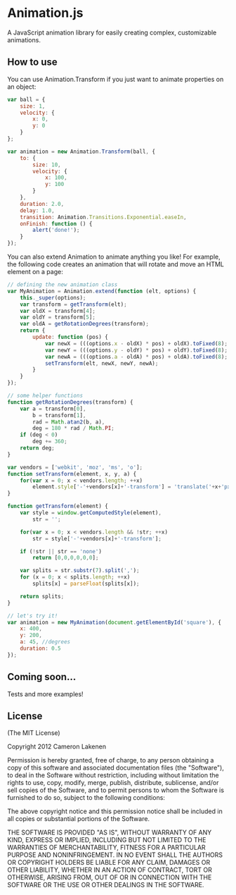 # Animation.js

A JavaScript animation library for easily creating complex, customizable animations.

## How to use

You can use Animation.Transform if you just want to animate properties on an object:
```js
var ball = {
	size: 1,
	velocity: {
		x: 0,
		y: 0
	}
};

var animation = new Animation.Transform(ball, {
	to: {
		size: 10,
		velocity: {
			x: 100,
			y: 100
		}
	},
	duration: 2.0,
	delay: 1.0,
	transition: Animation.Transitions.Exponential.easeIn,
	onFinish: function () {
		alert('done!');
	}
});
```

You can also extend Animation to animate anything you like! 
For example, the following code creates an animation that will rotate and move an HTML element on a page:
```js
// defining the new animation class
var MyAnimation = Animation.extend(function (elt, options) {
	this._super(options);
	var transform = getTransform(elt);
	var oldX = transform[4];
	var oldY = transform[5];
	var oldA = getRotationDegrees(transform);
	return {
		update: function (pos) {
			var newX = (((options.x - oldX) * pos) + oldX).toFixed(8);
			var newY = (((options.y - oldY) * pos) + oldY).toFixed(8);
			var newA = (((options.a - oldA) * pos) + oldA).toFixed(8);
			setTransform(elt, newX, newY, newA);
		}
	}
});

// some helper functions
function getRotationDegrees(transform) {
	var a = transform[0],
		b = transform[1],
		rad = Math.atan2(b, a),
		deg = 180 * rad / Math.PI;
	if (deg < 0) 
		deg += 360;
	return deg;
}

var vendors = ['webkit', 'moz', 'ms', 'o'];
function setTransform(element, x, y, a) {
	for(var x = 0; x < vendors.length; ++x)
		element.style['-'+vendors[x]+'-transform'] = 'translate('+x+'px, '+y+'px) rotate('+a+'deg)';
}

function getTransform(element) {
	var style = window.getComputedStyle(element),
		str = '';

	for(var x = 0; x < vendors.length && !str; ++x)
		str = style['-'+vendors[x]+'-transform'];

	if (!str || str == 'none')
		return [0,0,0,0,0,0];

	var splits = str.substr(7).split(',');
	for (x = 0; x < splits.length; ++x)
		splits[x] = parseFloat(splits[x]);

	return splits;
}

// let's try it!
var animation = new MyAnimation(document.getElementById('square'), {
	x: 400,
	y: 200,
	a: 45, //degrees
	duration: 0.5
});

```

## Coming soon...

Tests and more examples!

## License 

(The MIT License)

Copyright 2012 Cameron Lakenen

Permission is hereby granted, free of charge, to any person obtaining
a copy of this software and associated documentation files (the
"Software"), to deal in the Software without restriction, including
without limitation the rights to use, copy, modify, merge, publish,
distribute, sublicense, and/or sell copies of the Software, and to
permit persons to whom the Software is furnished to do so, subject to
the following conditions:

The above copyright notice and this permission notice shall be
included in all copies or substantial portions of the Software.

THE SOFTWARE IS PROVIDED "AS IS", WITHOUT WARRANTY OF ANY KIND,
EXPRESS OR IMPLIED, INCLUDING BUT NOT LIMITED TO THE WARRANTIES OF
MERCHANTABILITY, FITNESS FOR A PARTICULAR PURPOSE AND
NONINFRINGEMENT. IN NO EVENT SHALL THE AUTHORS OR COPYRIGHT HOLDERS BE
LIABLE FOR ANY CLAIM, DAMAGES OR OTHER LIABILITY, WHETHER IN AN ACTION
OF CONTRACT, TORT OR OTHERWISE, ARISING FROM, OUT OF OR IN CONNECTION
WITH THE SOFTWARE OR THE USE OR OTHER DEALINGS IN THE SOFTWARE.
